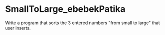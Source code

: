 # SmallToLarge_ebebekPatika
Write a program that sorts the 3 entered numbers "from small to large" that user inserts.
